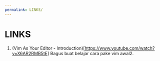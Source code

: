 ```yaml
---
permalink: LINKS/
---
```


# LINKS
1. (Vim As Your Editor - Introduction)[https://www.youtube.com/watch?v=X6AR2RMB5tE]
Bagus buat belajar cara pake vim awal2.

